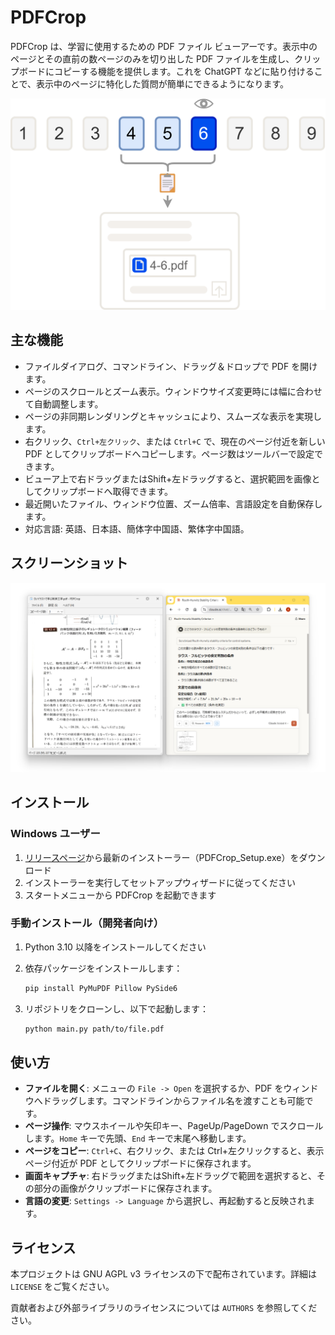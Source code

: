 # PDFCrop

PDFCrop は、学習に使用するための PDF ファイル ビューアーです。表示中のページとその直前の数ページのみを切り出した PDF ファイルを生成し、クリップボードにコピーする機能を提供します。これを ChatGPT などに貼り付けることで、表示中のページに特化した質問が簡単にできるようになります。

![フロー図](src/resources/flowdiagram.png)

## 主な機能

- ファイルダイアログ、コマンドライン、ドラッグ＆ドロップで PDF を開けます。
- ページのスクロールとズーム表示。ウィンドウサイズ変更時には幅に合わせて自動調整します。
- ページの非同期レンダリングとキャッシュにより、スムーズな表示を実現します。
- 右クリック、`Ctrl+左クリック`、または `Ctrl+C` で、現在のページ付近を新しい PDF としてクリップボードへコピーします。ページ数はツールバーで設定できます。
- ビューア上で右ドラッグまたはShift+左ドラッグすると、選択範囲を画像としてクリップボードへ取得できます。
- 最近開いたファイル、ウィンドウ位置、ズーム倍率、言語設定を自動保存します。
- 対応言語: 英語、日本語、簡体字中国語、繁体字中国語。

## スクリーンショット

![PDFCrop スクリーンショット](src/resources/screenshot.png)

## インストール

### Windows ユーザー

1. [リリースページ](https://github.com/inoueakimitsu/pdfcrop/releases)から最新のインストーラー（PDFCrop_Setup.exe）をダウンロード
2. インストーラーを実行してセットアップウィザードに従ってください
3. スタートメニューから PDFCrop を起動できます

### 手動インストール（開発者向け）

1. Python 3.10 以降をインストールしてください
2. 依存パッケージをインストールします：

   ```bash
   pip install PyMuPDF Pillow PySide6
   ```

3. リポジトリをクローンし、以下で起動します：

   ```bash
   python main.py path/to/file.pdf
   ```

## 使い方

- **ファイルを開く**: メニューの `File -> Open` を選択するか、PDF をウィンドウへドラッグします。コマンドラインからファイル名を渡すことも可能です。
- **ページ操作**: マウスホイールや矢印キー、PageUp/PageDown でスクロールします。`Home` キーで先頭、`End` キーで末尾へ移動します。
- **ページをコピー**: `Ctrl+C`、右クリック、または Ctrl+左クリックすると、表示ページ付近が PDF としてクリップボードに保存されます。
- **画面キャプチャ**: 右ドラッグまたはShift+左ドラッグで範囲を選択すると、その部分の画像がクリップボードに保存されます。
- **言語の変更**: `Settings -> Language` から選択し、再起動すると反映されます。

## ライセンス

本プロジェクトは GNU AGPL v3 ライセンスの下で配布されています。詳細は `LICENSE` をご覧ください。

貢献者および外部ライブラリのライセンスについては `AUTHORS` を参照してください。
